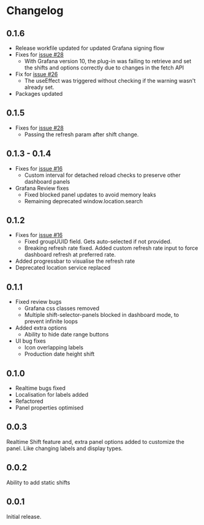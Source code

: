 # Changelog

## 0.1.6
- Release workfile updated for updated Grafana signing flow
- Fixes for [issue #28](https://github.com/isaozler/grafana-shift-selector/issues/33)
  - With Grafana version 10, the plug-in was failing to retrieve and set the shifts and options correctly due to changes in the fetch API
- Fix for [issue #26](https://github.com/isaozler/grafana-shift-selector/issues/26)
  - The useEffect was triggered without checking if the warning wasn't already set.
- Packages updated

## 0.1.5
- Fixes for [issue #28](https://github.com/isaozler/grafana-shift-selector/issues/28)
  - Passing the refresh param after shift change.

## 0.1.3 - 0.1.4

- Fixes for [issue #16](https://github.com/isaozler/grafana-shift-selector/issues/16)
  - Custom interval for detached reload checks to preserve other dashboard panels
- Grafana Review fixes
  - Fixed blocked panel updates to avoid memory leaks
  - Remaining deprecated window.location.search

## 0.1.2

- Fixes for [issue #16](https://github.com/isaozler/grafana-shift-selector/issues/16)
  - Fixed groupUUID field. Gets auto-selected if not provided.
  - Breaking refresh rate fixed. Added custom refresh rate input to force dashboard refresh at preferred rate.
- Added progressbar to visualise the refresh rate
- Deprecated location service replaced

## 0.1.1

- Fixed review bugs
  - Grafana css classes removed
  - Multiple shift-selector-panels blocked in dashboard mode, to prevent infinite loops
- Added extra options
  - Ability to hide date range buttons
- UI bug fixes
  - Icon overlapping labels
  - Production date height shift

## 0.1.0

- Realtime bugs fixed
- Localisation for labels added
- Refactored
- Panel properties optimised

## 0.0.3

Realtime Shift feature and, extra panel options added to customize the panel. Like changing labels and display types.

## 0.0.2

Ability to add static shifts

## 0.0.1

Initial release.
